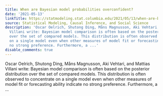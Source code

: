 ```yaml
---
title: When are Bayesian model probabilities overconfident?
date: '2021-05-13'
linkTitle: https://statmodeling.stat.columbia.edu/2021/05/13/when-are-bayesian-model-probabilities-overconfident/
source: Statistical Modeling, Causal Inference, and Social Science
description: 'Oscar Oelrich, Shutong Ding, Måns Magnusson, Aki Vehtari, and Mattias
  Villani write: Bayesian model comparison is often based on the posterior distribution
  over the set of compared models. This distribution is often observed to concentrate
  on a single model even when other measures of model fit or forecasting ability indicate
  no strong preference. Furthermore, a ...'
disable_comments: true
---
```

Oscar Oelrich, Shutong Ding, Måns Magnusson, Aki Vehtari, and Mattias Villani write: Bayesian model comparison is often based on the posterior distribution over the set of compared models. This distribution is often observed to concentrate on a single model even when other measures of model fit or forecasting ability indicate no strong preference. Furthermore, a ...